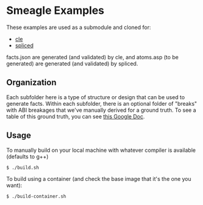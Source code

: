 # Smeagle Examples

These examples are used as a submodule and cloned for:

 - [cle](https://github.com/vsoch/cle)
 - [spliced](https://github.com/buildsi/spliced)
 
facts.json are generated (and validated) by cle, and
atoms.asp (to be generated) are generated (and validated) by spliced.

## Organization

Each subfolder here is a type of structure or design that can be used to generate
facts. Within each subfolder, there is an optional folder of "breaks" with
ABI breakages that we've manually derived for a ground truth. To see
a table of this ground truth, you can see [this Google Doc](https://docs.google.com/spreadsheets/d/1ZuRxphEg3N1FGnw2-viThhoP8CVr_SebSa9jwol6G3s/edit?userstoinvite=thaines.astro%40gmail.com&actionButton=1#gid=0).

## Usage

To manually build on your local machine with whatever compiler is available
(defaults to g++)

```bash
$ ./build.sh
```

To build using a container (and check the base image that it's the one you want):


```bash
$ ./build-container.sh
```
